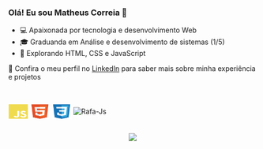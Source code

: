 ### Olá! Eu sou Matheus Correia 🚀


- 💻 Apaixonada por tecnologia e desenvolvimento Web
- 🎓 Graduanda em Análise e desenvolvimento de sistemas (1/5)
- 🌱 Explorando HTML, CSS e JavaScript

🔗 Confira o meu perfil no <a href="https://www.linkedin.com/in/matheus-correias/" target="_blank">LinkedIn</a> para saber mais sobre minha experiência e projetos

##

 <div style="display: inline_block" align="margin-right"><br>
  <img align="center" alt="Rafa-Js" height="30" width="40" src="https://raw.githubusercontent.com/devicons/devicon/master/icons/javascript/javascript-plain.svg">
  <img align="center" alt="Rafa-HTML" height="30" width="40" src="https://raw.githubusercontent.com/devicons/devicon/master/icons/html5/html5-original.svg">
  <img align="center" alt="Rafa-CSS" height="30" width="40" src="https://raw.githubusercontent.com/devicons/devicon/master/icons/css3/css3-original.svg">
   <img align="center" alt="Rafa-Js" height="30" width="40" src="https://cdn.jsdelivr.net/gh/devicons/devicon@latest/icons/mysql/mysql-original.svg">
</div>
</div>

##

<p align="center">
  <a href="https://github.com/matheuscorreias">
    <img src="https://komarev.com/ghpvc/?username=matheuscorreias&color=blue&style=flat)" />
  </a>
</p>
